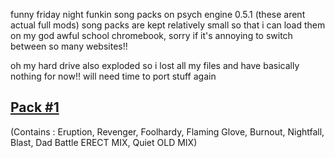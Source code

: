 funny friday night funkin song packs on psych engine 0.5.1 (these arent actual full mods)
song packs are kept relatively small so that i can load them on my god awful school chromebook, sorry if it's annoying to switch between so many websites!!

oh my hard drive also exploded so i lost all my files and have basically nothing for now!! will need time to port stuff again

[Pack #1](https://whiskinator.github.io/Pack_1/)
-
(Contains : Eruption, Revenger, Foolhardy, Flaming Glove, Burnout, Nightfall, Blast, Dad Battle ERECT MIX, Quiet OLD MIX)
